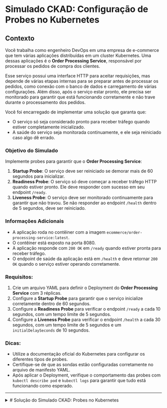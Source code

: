 # Simulado CKAD: Configuração de Probes no Kubernetes

## Contexto

Você trabalha como engenheiro DevOps em uma empresa de e-commerce que tem várias aplicações distribuídas em um cluster Kubernetes. Uma dessas aplicações é o **Order Processing Service**, responsável por processar os pedidos de compra dos clientes.

Esse serviço possui uma interface HTTP para aceitar requisições, mas depende de várias etapas internas para se preparar antes de processar os pedidos, como conexão com o banco de dados e carregamento de várias configurações. Além disso, após o serviço estar pronto, ele precisa ser monitorado para garantir que está funcionando corretamente e não trave durante o processamento dos pedidos.

Você foi encarregado de implementar uma solução que garanta que:

- O serviço só seja considerado pronto para receber tráfego quando estiver completamente inicializado.
- A saúde do serviço seja monitorada continuamente, e ele seja reiniciado caso algo dê errado.

### Objetivo do Simulado

Implemente probes para garantir que o **Order Processing Service**:

1. **Startup Probe**: O serviço deve ser reiniciado se demorar mais de 60 segundos para inicializar.
2. **Readiness Probe**: O serviço só deve começar a receber tráfego HTTP quando estiver pronto. Ele deve responder com sucesso em seu endpoint `/ready`.
3. **Liveness Probe**: O serviço deve ser monitorado continuamente para garantir que não travou. Se não responder ao endpoint `/health` dentro de 5 segundos, deve ser reiniciado.

### Informações Adicionais

- A aplicação roda no contêiner com a imagem `ecommerce/order-processing-service:latest`.
- O contêiner está exposto na porta 8080.
- A aplicação responde com `200 OK` em `/ready` quando estiver pronta para receber tráfego.
- O endpoint de saúde da aplicação está em `/health` e deve retornar `200 OK` quando o serviço estiver operando corretamente.

### Requisitos:

1. Crie um arquivo YAML para definir o Deployment do **Order Processing Service** com 3 réplicas.
2. Configure a **Startup Probe** para garantir que o serviço inicialize corretamente dentro de 60 segundos.
3. Configure a **Readiness Probe** para verificar o endpoint `/ready` a cada 10 segundos, com um tempo limite de 5 segundos.
4. Configure a **Liveness Probe** para verificar o endpoint `/health` a cada 30 segundos, com um tempo limite de 5 segundos e um `initialDelaySeconds` de 10 segundos.

### Dicas:

- Utilize a documentação oficial do Kubernetes para configurar os diferentes tipos de probes.
- Certifique-se de que as sondas estão configuradas corretamente no arquivo de manifesto YAML.
- Após aplicar o Deployment, verifique o comportamento das probes com `kubectl describe pod` e `kubectl logs` para garantir que tudo está funcionando como esperado.

---

<details>
  <summary># Solução do Simulado CKAD: Probes no Kubernetes</summary>

### Manifesto YAML do Deployment com Probes

```yaml
apiVersion: apps/v1
kind: Deployment
metadata:
  name: order-processing-service
  labels:
    app: order-processing-service
spec:
  replicas: 3
  selector:
    matchLabels:
      app: order-processing-service
  template:
    metadata:
      labels:
        app: order-processing-service
    spec:
      containers:
        - name: order-processing
          image: ecommerce/order-processing-service:latest
          ports:
            - containerPort: 8080
          startupProbe:
            httpGet:
              path: /health
              port: 8080
            initialDelaySeconds: 0
            periodSeconds: 10
            failureThreshold: 6
          readinessProbe:
            httpGet:
              path: /ready
              port: 8080
            initialDelaySeconds: 10
            periodSeconds: 10
            timeoutSeconds: 5
          livenessProbe:
            httpGet:
              path: /health
              port: 8080
            initialDelaySeconds: 10
            periodSeconds: 30
            timeoutSeconds: 5
```

Neste manifesto:

- A **Startup Probe** garante que a aplicação inicialize corretamente dentro de 60 segundos.
- A **Readiness Probe** verifica o endpoint `/ready` a cada 10 segundos para garantir que o serviço esteja pronto antes de receber tráfego.
- A **Liveness Probe** monitora o endpoint `/health` e, se o contêiner não estiver respondendo corretamente, ele será reiniciado.

</details>
